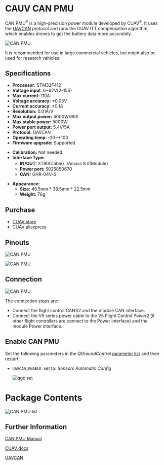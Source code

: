# CAUV CAN PMU

CAN PMU<sup>&reg;</sup> is a high-precision power module developed by CUAV<sup>&reg;</sup>.
It uses the [UAVCAN](https://new.uavcan.org/) protocol and runs the CUAV ITT compensation algorithm, which enables drones to get the battery data more accurately.

![CAN PMU](../../assets/hardware/power_module/cuav_can/can_pmu.jpg)

It is recommended for use in large commercial vehicles, but might also be used for research vehicles.

## Specifications

- **Processor:** STM32F412
- **Voltage input**: 6~62V\(2-15S\)
- **Max current:** 110A
- **Voltage accuracy:** ±0.05V
- **Current accuracy:** ±0.1A
- **Resolution:** 0.01A/V
- **Max output power:** 6000W/90S
- **Max stable power:** 5000W
- **Power port output:** 5.4V/5A
- **Protocol:** UAVCAN
- **Operating temp:** -20~+100
- **Firmware upgrade:** Supported.
* **Calibration:** Not needed.
* **Interface Type:**
  - **IN/OUT:** XT90\(Cable）/Amass 8.0\(Module）
  - **Power port:** 5025850670
  - **CAN:** GHR-04V-S
- **Appearance:**
  - **Size:** 46.5mm \* 38.5mm \* 22.5mm
  - **Weight:** 76g

## Purchase

- [CUAV store](https://store.cuav.net/index.php)
- [CUAV aliexpress ](https://www.aliexpress.com/item/4000369700535.html)

## Pinouts

![CAN PMU](../../assets/hardware/power_module/cuav_can/can_pmu_pinouts_en.png)
 
![CAN PMU](../../assets/hardware/power_module/cuav_can/can_pmu_pinouts_en2.png)

## Connection

![CAN PMU](../../assets/hardware/power_module/cuav_can/can_pmu_connection_en.png)

The connection steps are:
* Connect the flight control CAN1/2 and the module CAN interface.
* Connect the V5 series power cable to the V5 Flight Control Power2 (if other flight controllers are connect to the Power interface) and the module Power interface.

## Enable CAN PMU

Set the following parameters in the *QGroundControl* [parameter list](../advanced_config/parameters.md) and then restart:

* `UAVCAN_ENABLE`: set to: *Sensors Automatic Config*

  ![qgc set](../../assets/hardware/power_module/cuav_can/qgc_set_en.png)

# Package Contents

![CAN PMU list](../../assets/hardware/power_module/cuav_can/can_pmu_list.png)

## Further Information

[CAN PMU Manual](http://manual.cuav.net/power-module/CAN-PMU.pdf)

[CUAV docs](http://doc.cuav.net/power-module/can-pmu/en/#px4-firmware)

[UAVCAN](https://new.uavcan.org/)